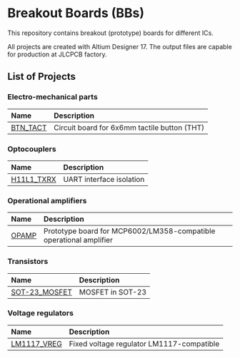 # Breakout Boards (BBs)

This repository contains breakout (prototype) boards for different ICs.

All projects are created with Altium Designer 17. The output files are capable for production at JLCPCB factory.

## List of Projects

### Electro-mechanical parts

| Name | Description |
| :-- | :-- |
| [BTN_TACT](BTN_TACT) | Circuit board for 6x6mm tactile button (THT) |

### Optocouplers

| Name | Description |
| :-- | :-- |
| [H11L1_TXRX](H11L1_TXRX) | UART interface isolation |

### Operational amplifiers

| Name | Description |
| :-- | :-- |
| [OPAMP](OPAMP) | Prototype board for MCP6002/LM358-compatible operational amplifier |

### Transistors

| Name | Description |
| :-- | :-- |
| [SOT-23_MOSFET](SOT-23_MOSFET) | MOSFET in SOT-23 |

### Voltage regulators

| Name | Description |
| :-- | :-- |
| [LM1117_VREG](LM1117_VREG) | Fixed voltage regulator LM1117-compatible |
